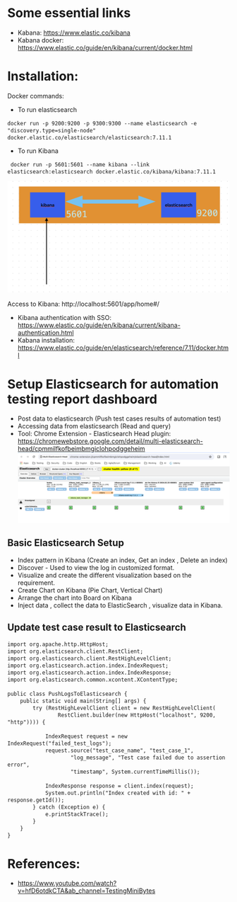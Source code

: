 # Some essential links
- Kabana: https://www.elastic.co/kibana
- Kabana docker: https://www.elastic.co/guide/en/kibana/current/docker.html


# Installation:
Docker commands: 
- To run elasticsearch 
```
docker run -p 9200:9200 -p 9300:9300 --name elasticsearch -e "discovery.type=single-node" docker.elastic.co/elasticsearch/elasticsearch:7.11.1
```

- To run Kibana
```
 docker run -p 5601:5601 --name kibana --link elasticsearch:elasticsearch docker.elastic.co/kibana/kibana:7.11.1
 ```
![alt text](image.png)

Access to Kibana: http://localhost:5601/app/home#/

- Kibana authentication with SSO: https://www.elastic.co/guide/en/kibana/current/kibana-authentication.html
- Kabana installation: https://www.elastic.co/guide/en/elasticsearch/reference/7.11/docker.html

# Setup Elasticsearch for automation testing report dashboard

- Post data to elasticsearch (Push test cases results of automation test)
- Accessing data from elasticsearch (Read and query)
- Tool:  Chrome Extension -  Elasticsearch Head plugin: 
https://chromewebstore.google.com/detail/multi-elasticsearch-head/cpmmilfkofbeimbmgiclohpodggeheim
![img.png](elasticsearch-plugin.png)
## Basic Elasticsearch Setup
- Index pattern in Kibana
  (Create an index, Get an index , Delete an index)
- Discover - Used to view the log in customized format.
- Visualize and create the different visualization based on the requirement.
- Create Chart on Kibana (Pie Chart, Vertical Chart)
- Arrange the chart into Board on Kibana
- Inject data , collect the data to ElasticSearch , visualize data in Kibana.

## Update test case result to Elasticsearch

```agsl
import org.apache.http.HttpHost;
import org.elasticsearch.client.RestClient;
import org.elasticsearch.client.RestHighLevelClient;
import org.elasticsearch.action.index.IndexRequest;
import org.elasticsearch.action.index.IndexResponse;
import org.elasticsearch.common.xcontent.XContentType;

public class PushLogsToElasticsearch {
    public static void main(String[] args) {
        try (RestHighLevelClient client = new RestHighLevelClient(
                RestClient.builder(new HttpHost("localhost", 9200, "http")))) {

            IndexRequest request = new IndexRequest("failed_test_logs");
            request.source("test_case_name", "test_case_1",
                    "log_message", "Test case failed due to assertion error",
                    "timestamp", System.currentTimeMillis());

            IndexResponse response = client.index(request);
            System.out.println("Index created with id: " + response.getId());
        } catch (Exception e) {
            e.printStackTrace();
        }
    }
}

```

# References:
- https://www.youtube.com/watch?v=hfD6otdkCTA&ab_channel=TestingMiniBytes